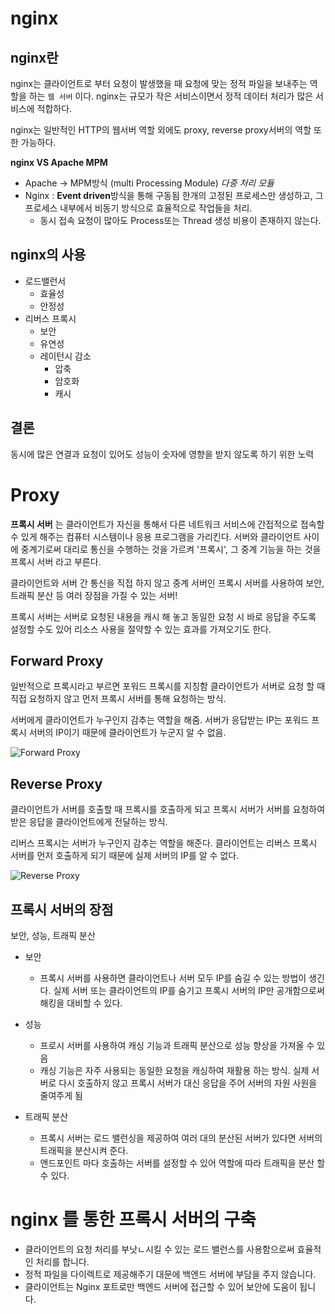 # nginx

## nginx란

nginx는 클라이언트로 부터 요청이 발생했을 때 요청에 맞는 정적 파일을 보내주는 역할을 하는 `웹 서버` 이다.
nginx는 규모가 작은 서비스이면서 정적 데이터 처리가 많은 서비스에 적합하다.

nginx는 일반적인 HTTP의 웹서버 역할 외에도 proxy, reverse proxy서버의 역할 또한 가능하다.

**nginx VS Apache MPM**

- Apache -> MPM방식 (multi Processing Module) *다중 처리 모듈* 
- Nginx : **Event driven**방식을 통해 구동됨
  한개의 고정된 프로세스만 생성하고, 그 프로세스 내부에서 비동기 방식으로 효율적으로 작업들을 처리.
  - 동시 접속 요청이 많아도 Process또는 Thread 생성 비용이 존재하지 않는다.

## nginx의 사용

- 로드밸런서
  - 효율성
  - 안정성
- 리버스 프록시
  - 보안
  - 유연성
  - 레이턴시 감소
    - 압축
    - 암호화
    - 캐시

## 결론

동시에 많은 연결과 요청이 있어도 성능이 숫자에 영향을 받지 않도록 하기 위한 노력

# Proxy

**프록시 서버** 는 클라이언트가 자신을 통해서 다른 네트워크 서비스에 간접적으로 접속할 수 있게 해주는 컴퓨터 시스템이나 응용 프로그램을 가리킨다.
서버와 클라이언트 사이에 중계기로써 대리로 통신을 수행하는 것을 가르켜 '프록시', 그 중계 기능을 하는 것을 프록시 서버 라고 부른다.

클라이언트와 서버 간 통신을 직접 하지 않고 중계 서버인 프록시 서버를 사용하여 보안, 트래픽 분산 등 여러 장점을 가질 수 있는 서버!



프록시 서버는 서버로 요청된 내용을 캐시 해 놓고 동일한 요청 시 바로 응답을 주도록 설정할 수도 있어 리소스 사용을 절약할 수 있는 효과를 가져오기도 한다.

## Forward Proxy

일반적으로 프록시라고 부르면 포워드 프록시를 지칭함
클라이언트가 서버로 요청 할 때 직접 요청하지 않고 먼저 프록시 서버를 통해 요청하는 방식.

서버에게 클라이언트가 누구인지 감추는 역할을 해줌.
서버가 응답받는 IP는 포워드 프록시 서버의 IP이기 때문에 클라이언트가 누군지 알 수 없음.

![ Forward Proxy](https://img1.daumcdn.net/thumb/R1280x0/?scode=mtistory2&fname=https%3A%2F%2Fk.kakaocdn.net%2Fdn%2FPbhvn%2FbtqBzj4CWaB%2FLVl1kFgdRPYq3DLbEeGn10%2Fimg.jpg)

## Reverse Proxy

클라이언트가 서버를 호출할 때 프록시를 호출하게 되고 프록시 서버가 서버를 요청하여 받은 응답을 클라이언트에게 전달하는 방식.

리버스 프록시는 서버가 누구인지 감추는 역할을 해준다. 클라이언트는 리버스 프록시 서버를 먼저 호출하게 되기 때문에 실제 서버의 IP를 알 수 없다.



![Reverse Proxy](https://img1.daumcdn.net/thumb/R1280x0/?scode=mtistory2&fname=https%3A%2F%2Fk.kakaocdn.net%2Fdn%2FsoZxz%2FbtqBvsBdrub%2F3lKN2HHrkzEnxZecoArlFK%2Fimg.jpg)

## 프록시 서버의 장점

보안, 성능, 트래픽 분산

- 보안

  - 프록시 서버를 사용하면 클라이언트나 서버 모두 IP를 숨길 수 있는 방법이 생긴다. 실제 서버 또는 클라이언트의 IP를 숨기고 프록시 서버의 IP만 공개함으로써 해킹을 대비할 수 있다.

- 성능

  - 프로시 서버를 사용하여 캐싱 기능과 트래픽 분산으로 성능 향상을 가져올 수 있음
  - 캐싱 기능은 자주 사용되는 동일한 요청을 캐싱하여 재활용 하는 방식. 실제 서버로 다시 호출하지 않고 프록시 서버가 대신 응답을 주어 서버의 자원 사원을 줄여주게 됨

- 트래픽 분산

  - 프록시 서버는 로드 밸런싱을 제공하여 여러 대의 분산된 서버가 있다면 서버의 트래픽을 분산시켜 준다.
  - 앤드포인트 마다 호출하는 서버를 설정할 수 있어 역할에 따라 트래픽을 분산 할 수 있다.

  

# nginx 를 통한 프록시 서버의 구축

-  클라이언트의 요청 처리를 부낫ㄴ시킬 수 있는 로드 밸런스를 사용함으로써 효율적인 처리를 합니다.
- 정적 파일을 다이렉트로 제공해주기 대문에 백엔드 서버에 부담을 주지 않습니다.
- 클라이언트는 Nginx 포트로만 백엔드 서버에 접근할 수 있어 보안에 도움이 됩니다.